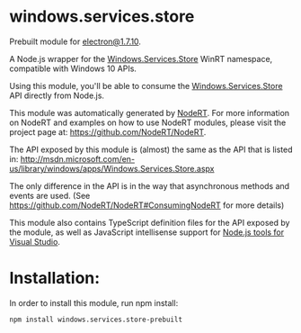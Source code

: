 windows.services.store
=====

Prebuilt module for electron@1.7.10.

A Node.js wrapper for the <a href="http://msdn.microsoft.com/en-us/library/windows/apps/Windows.Services.Store.aspx" target="_blank">Windows.Services.Store</a> WinRT namespace, compatible with Windows 10 APIs.

Using this module, you'll be able to consume the <a href="http://msdn.microsoft.com/en-us/library/windows/apps/Windows.Services.Store.aspx" target="_blank">Windows.Services.Store</a> API directly from Node.js.

This module was automatically generated by <a href="https://github.com/NodeRT/NodeRT" target="_blank">NodeRT</a>. 
For more information on NodeRT and examples on how to use NodeRT modules, please visit the project page at: <a href="https://github.com/NodeRT/NodeRT" target="_blank">https://github.com/NodeRT/NodeRT</a>.

The API exposed by this module is (almost) the same as the API that is listed in: <a href="http://msdn.microsoft.com/en-us/library/windows/apps/Windows.Services.Store.aspx" target="_blank">http://msdn.microsoft.com/en-us/library/windows/apps/Windows.Services.Store.aspx</a>

The only difference in the API is in the way that asynchronous methods and events are used. (See <a href="https://github.com/NodeRT/NodeRT#ConsumingNodeRT" target="_blank">https://github.com/NodeRT/NodeRT#ConsumingNodeRT</a> for more details)

This module also contains TypeScript definition files for the API exposed by the module, as well as JavaScript intellisense support for <a href="http://nodejstools.codeplex.com/" target="_blank">Node.js tools for Visual Studio</a>.

Installation:
=============
In order to install this module, run npm install:

```
npm install windows.services.store-prebuilt
```